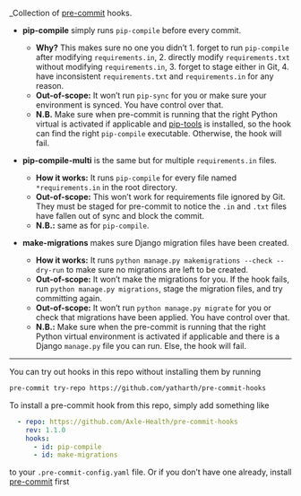 _Collection of [pre-commit][] hooks.

- **pip-compile** simply runs `pip-compile` before every commit.
  - **Why?** This makes sure no one you didn’t 1. forget to run `pip-compile` after modifying `requirements.in`, 2. directly modify `requirements.txt` without modifying `requirements.in`, 3. forget to stage either in Git, 4. have inconsistent `requirements.txt` and `requirements.in` for any reason.
  - **Out-of-scope:** It won’t run `pip-sync` for you or make sure your environment is synced. You have control over that.
  - **N.B.** Make sure when pre-commit is running that the right Python virtual is activated if applicable and [pip-tools][] is installed, so the hook can find the right `pip-compile` executable. Otherwise, the hook will fail.


- **pip-compile-multi** is the same but for multiple `requirements.in` files.
  - **How it works:** It runs `pip-compile` for every file named `*requirements.in` in the root directory.
  - **Out-of-scope:** This won’t  work for requirements file ignored by Git. They must be staged for pre-commit to notice the `.in` and `.txt` files have fallen out of sync and block the commit.
  - **N.B.:** same as for `pip-compile`.
  
 
- **make-migrations** makes sure Django migration files have been created.
  - **How it works:** It runs `python manage.py makemigrations --check --dry-run` to make sure no migrations are left to be created.
  - **Out-of-scope:** It won’t make the migrations for you. If the hook fails, run `python manage.py migrations`, stage the migration files, and try committing again. 
  - **Out-of-scope:** It won’t run `python manage.py migrate` for you or check that migrations have been applied.  You have control over that.
  - **N.B.:** Make sure when the pre-commit is running that the right Python virtual environment is activated if applicable and there is a Django `manage.py` file you can run. Else, the hook will fail.
  
---

You can try out hooks in this repo without installing them by running
```bash
pre-commit try-repo https://github.com/yatharth/pre-commit-hooks
```

To install a pre-commit hook from this repo, simply add something like
```yaml
  - repo: https://github.com/Axle-Health/pre-commit-hooks
    rev: 1.1.0
    hooks:
      - id: pip-compile
      - id: make-migrations
```
to your `.pre-commit-config.yaml` file. Or if you don’t have one already, install [pre-commit][] first 

[pre-commit]: https://pre-commit.com/
[pip-tools]: https://github.com/jazzband/pip-tools_
